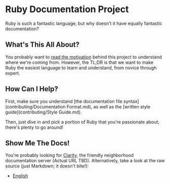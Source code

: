Ruby Documentation Project
==========================

Ruby is such a fantastic language, but why doesn't it have equally fantastic
documentation?


What's This All About?
----------------------

You probably want to [read the motivation](contributing/Motivation.md) behind
this project to understand where we're coming from.  However, the TL;DR is that
we want to make Ruby the easiest language to learn and understand, from novice
through expert.


How Can I Help?
---------------

First, make sure you understand [the documentation file syntax](contributing/Documentation Format.md),
as well as the [written style guide](contributing/Style Guide.md).

Then, just dive in and pick a portion of Ruby that you're passionate about;
there's plenty to go around!


Show Me The Docs!
-----------------

You're probably looking for [Clarity](https://github.com/nevir/clarity), the
friendly neighborhood documentation server (Actual URL TBD).  Alternatively,
take a look at the raw source (just Markdown; it doesn't bite!):

* [English](documentation/en)
